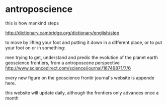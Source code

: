 # antroposcience

this is how mankind steps

http://dictionary.cambridge.org/dictionary/english/step

 to move by lifting your foot and putting it down in a different place, or to put your foot on or in something:

men trying to get, understand and predic the evolution of the planet earth
geoscience frontiers, from a antroposcene perspective
http://www.sciencedirect.com/science/journal/16749871/7/6

every new figure on the geoscience frontir journal's website is appende here.

this website will update daily, although the frontiers only advances once a month
